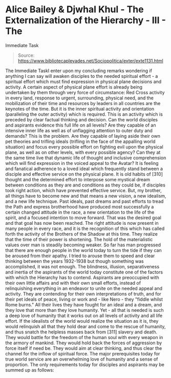 # Alice Bailey & Djwhal Khul - The Externalization of the Hierarchy - III - The
Immediate Task

> Source: https://www.bibliotecapleyades.net/Sociopolitica/exter/exte1131.html

The Immediate TaskI enter upon my
concluding remarks wondering if anything I can say will awaken disciples to the needed
spiritual effort - a spiritual effort which must find expression in physical plane
decisions and activity. A certain aspect of physical plane effort is already being
undertaken by them through very force of circumstance: Red Cross activity in every land,
response to urgent, surrounding, physical need, and the mobilization of their time and
resources by leaders in all countries are the keynotes of the time. But it is the inner
spiritual activity and orientation (paralleling the outer activity) which is required.
This is an activity which is preceded by clear factual thinking and decision. Can the
world disciples and aspirants evidence this full life on all levels? Are they capable of
an intensive inner life as well as of unflagging attention to outer duty and demands? This
is the problem. Are they capable of laying aside their own pet theories and trifling
ideals (trifling in the face of the appalling world situation) and focus every possible
effort on fighting evil upon the physical plane, as well as on other levels, with every
possible agency? Can they at the same time live that dynamic life of thought and inclusive
comprehension which will find expression in the voiced appeal to the Avatar? It is feeling
and fanatical adherence to a loved ideal which frequently stand between a disciple and
effective service on the physical plane. It is old habits of [310] thought and the
determined effort to interpose some mystical dream between conditions as they are and
conditions as they could be, if disciples took right action, which have prevented
effective service.
But, my
brother, all things have to become new and that means a new vision, a new idealism, and a
new life technique. Past ideals, past dreams and past efforts to tread the Path and
express brotherhood have produced most successfully a certain changed attitude in the
race, a new orientation to the life of the spirit, and a focused intention to move
forward. That was the desired goal and that goal has now been reached.
The right attitude is now present in many people in every race, and it is the
recognition of this which has called forth the activity of the Brothers of the Shadow at
this time. They realize that the time of their power is shortening. The hold of the
materialistic values over man is steadily becoming weaker. So far has man progressed that
there are enough people in the world today to turn the tide if they can be
aroused from their apathy.
I tried to arouse them to speed and clear thinking between the years 1932-1938 but
though something was accomplished, it was not enough. The blindness, illusion,
separativeness and inertia of the aspirants of the world today constitute one of the
factors with which the Hierarchy has to contend. Aspirants are preoccupied with their own
little affairs and with their own small efforts, instead of relinquishing everything in an
endeavor to unite on the needed appeal and activity. They are contending for their own
interpretations of truth, and for their pet ideals of peace, living or work and - like
Nero - they "fiddle whilst Rome burns." All their lives they have fought for an
ideal and a dream, and they love that more than they love humanity. Yet - all that is
needed is such a deep love of humanity that it works out on all levels of activity and all
life effort. If the idealists of the world would realize the situation as it is,
they would relinquish all that they hold dear and come to the rescue of humanity, and thus
snatch the helpless masses back from [311] slavery and death. They would battle for the
freedom of the human soul with every weapon in the armory of mankind. They would hold back
the forces of aggression by force itself if need be. They would aim at clear thinking, and
thus clear the channel for the inflow of spiritual force. The major prerequisites today
for true world service are an overwhelming love of humanity and a sense of proportion. The
only requirements today for disciples and aspirants may be summed up as follows:
